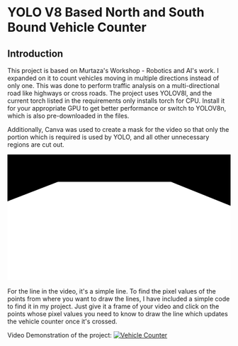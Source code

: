 # YOLO V8 Based North and South Bound Vehicle Counter

## Introduction
This project is based on Murtaza's Workshop - Robotics and AI's work. I expanded on it to count vehicles moving in multiple directions instead of only one. This was done to perform traffic analysis on a multi-directional road like highways or cross roads. The project uses YOLOV8l, and the current torch listed in the requirements only installs torch for CPU. Install it for your appropriate GPU to get better performance or switch to YOLOV8n, which is also pre-downloaded in the files.

Additionally, Canva was used to create a mask for the video so that only the portion which is required is used by YOLO, and all other unnecessary regions are cut out.

![Mask Image](https://github.com/LoneDragonII/Yolo-V8-Vehicle-Counter/blob/main/videos/mask.png)

For the line in the video, it's a simple line. To find the pixel values of the points from where you want to draw the lines, I have included a simple code to find it in my project. Just give it a frame of your video and click on the points whose pixel values you need to know to draw the line which updates the vehicle counter once it's crossed.

Video Demonstration of the project:
[![Vehicle Counter](https://img.youtube.com/vi/dQw4w9WgXcQ/maxresdefault.jpg)](https://github.com/LoneDragonII/Yolo-V8-Vehicle-Counter/blob/main/videos/final%20result.mp4)
